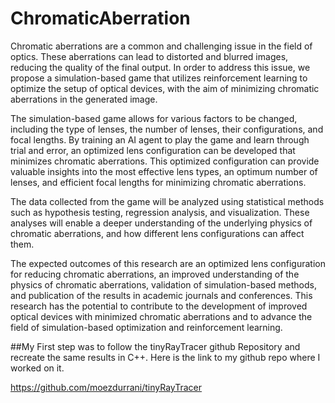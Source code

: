 # ChromaticAberration

Chromatic aberrations are a common and challenging issue in the field of optics. These aberrations can lead to distorted and blurred images, reducing the quality of the final output. In order to address this issue, we propose a simulation-based game that utilizes reinforcement learning to optimize the setup of optical devices, with the aim of minimizing chromatic aberrations in the generated image.

The simulation-based game allows for various factors to be changed, including the type of lenses, the number of lenses, their configurations, and focal lengths. By training an AI agent to play the game and learn through trial and error, an optimized lens configuration can be developed that minimizes chromatic aberrations. This optimized configuration can provide valuable insights into the most effective lens types, an optimum number of lenses, and efficient focal lengths for minimizing chromatic aberrations. 

The data collected from the game will be analyzed using statistical methods such as hypothesis testing, regression analysis, and visualization. These analyses will enable a deeper understanding of the underlying physics of chromatic aberrations, and how different lens configurations can affect them.

The expected outcomes of this research are an optimized lens configuration for reducing chromatic aberrations, an improved understanding of the physics of chromatic aberrations, validation of simulation-based methods, and publication of the results in academic journals and conferences. This research has the potential to contribute to the development of improved optical devices with minimized chromatic aberrations and to advance the field of simulation-based optimization and reinforcement learning.


##My First step was to follow the tinyRayTracer github Repository and recreate the same results in C++. Here is the link to my github repo where I worked on it.

https://github.com/moezdurrani/tinyRayTracer
